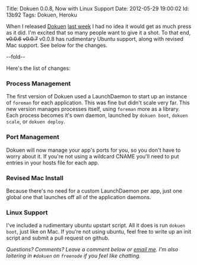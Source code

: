 Title: Dokuen 0.0.8, Now with Linux Support
Date:  2012-05-29 19:00:02
Id:    13b92
Tags:  Dokuen, Heroku

When I released [Dokuen](https://github.com/peterkeen/dokuen) [last week](/2012-05-20-dokuen-update.html) I had no idea it would get as much press as it did. I'm excited that so many people want to give it a shot. To that end, <strike>v0.0.6</strike> <strike>v0.0.7</strike> v0.0.8 has rudimentary Ubuntu support, along with revised Mac support. See below for the changes.

--fold--

Here's the list of changes:

### Process Management

The first version of Dokuen used a LaunchDaemon to start up an instance of `foreman` for each application. This was fine but didn't scale very far. This new version manages processes itself, using `foreman` more as a library. Each process becomes it's own daemon, launched by `dokuen boot`, `dokuen scale`, or `dokuen deploy`.

### Port Management

Dokuen will now manage your app's ports for you, so you don't have to worry about it. If you're not using a wildcard CNAME you'll need to put entries in your hosts file for each app.

### Revised Mac Install

Because there's no need for a custom LaunchDaemon per app, just one global one that launches off all of the application daemons. 

### Linux Support

I've included a rudimentary ubuntu upstart script. All it does is run `dokuen boot`, just like on Mac. If you're not using ubuntu, feel free to write up an init script and submit a pull request on github.

*Questions? Comments? Leave a comment below or [email me](mailto:pete@bugsplat.info). I'm also loitering in `#dokuen` on `freenode` if you feel like chatting.*

